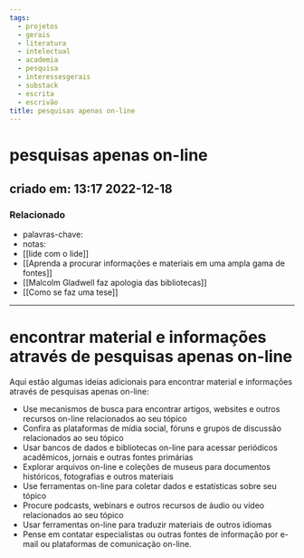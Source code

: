 ```yaml
---
tags:
  - projetos
  - gerais
  - literatura
  - intelectual
  - academia
  - pesquisa
  - interessesgerais
  - substack
  - escrita
  - escrivão
title: pesquisas apenas on-line
---
```


# pesquisas apenas on-line

## criado em: 13:17 2022-12-18

### Relacionado

- palavras-chave: 
- notas: 
- [[lide com o lide]]
- [[Aprenda a procurar informações e materiais em uma ampla gama de fontes]]
- [[Malcolm Gladwell faz apologia das bibliotecas]]
- [[Como se faz uma tese]]

---

# encontrar material e informações através de pesquisas apenas on-line

Aqui estão algumas ideias adicionais para encontrar material e informações através de pesquisas apenas on-line:

- Use mecanismos de busca para encontrar artigos, websites e outros recursos on-line relacionados ao seu tópico
- Confira as plataformas de mídia social, fóruns e grupos de discussão relacionados ao seu tópico
- Usar bancos de dados e bibliotecas on-line para acessar periódicos acadêmicos, jornais e outras fontes primárias
- Explorar arquivos on-line e coleções de museus para documentos históricos, fotografias e outros materiais
- Use ferramentas on-line para coletar dados e estatísticas sobre seu tópico
- Procure podcasts, webinars e outros recursos de áudio ou vídeo relacionados ao seu tópico
- Usar ferramentas on-line para traduzir materiais de outros idiomas
- Pense em contatar especialistas ou outras fontes de informação por e-mail ou plataformas de comunicação on-line.
